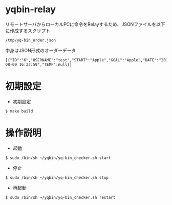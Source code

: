yqbin-relay
===========

リモートサーバからローカルPCに命令をRelayするため、JSONファイルを以下に作成するスクリプト  
```
/tmp/yq-bin_order.json
```
中身はJSON形式のオーダーデータ  
```例
[{"ID":"6","USERNAME":"test","START":"Apple","GOAL":"Apple","DATE":"2014-08-09 16:33:59","TEMP":null}]
```

初期設定
=======

* 初期設定
```
$ make build
```

操作説明
========

* 起動  
```
$ sudo /bin/sh ~/yqbin/yq-bin_checker.sh start
```
* 停止  
```
$ sudo /bin/sh ~/yqbin/yq-bin_checker.sh stop
```
* 再起動  
```
$ sudo /bin/sh ~/yqbin/yq-bin_checker.sh restart
```
